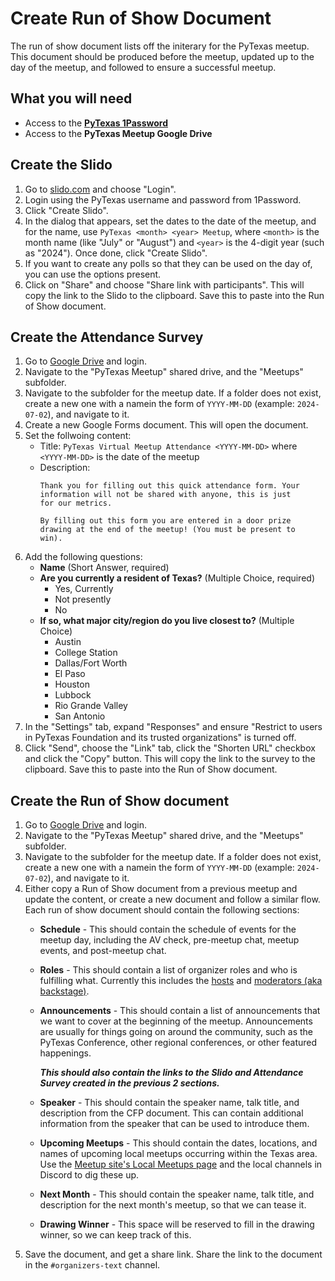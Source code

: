 # Create Run of Show Document

The run of show document lists off the initerary for the PyTexas meetup. This document should be produced before the
meetup, updated up to the day of the meetup, and followed to ensure a successful meetup.

## What you will need
* Access to the [**PyTexas 1Password**](https://pytexas.1password.com/signin)
* Access to the **PyTexas Meetup Google Drive**

## Create the Slido

1. Go to [slido.com](https://www.slido.com) and choose "Login".
2. Login using the PyTexas username and password from 1Password.
3. Click "Create Slido".
4. In the dialog that appears, set the dates to the date of the meetup, and for the name, use 
   `PyTexas <month> <year> Meetup`, where `<month>` is the month name (like "July" or "August") and `<year>` is the
   4-digit year (such as "2024"). Once done, click "Create Slido".
5. If you want to create any polls so that they can be used on the day of, you can use the options present.
6. Click on "Share" and choose "Share link with participants". This will copy the link to the Slido to the clipboard.
   Save this to paste into the Run of Show document.

## Create the Attendance Survey

1. Go to [Google Drive](https://drive.google.com) and login.
2. Navigate to the "PyTexas Meetup" shared drive, and the "Meetups" subfolder.
3. Navigate to the subfolder for the meetup date. If a folder does not exist, create a new one with a namein the form of 
   `YYYY-MM-DD` (example: `2024-07-02`), and navigate to it.
4. Create a new Google Forms document. This will open the document.
5. Set the follwoing content:
   * Title: `PyTexas Virtual Meetup Attendance <YYYY-MM-DD>` where `<YYYY-MM-DD>` is the date of the meetup
   * Description:
     ```
     Thank you for filling out this quick attendance form. Your information will not be shared with anyone, this is just 
     for our metrics.

     By filling out this form you are entered in a door prize drawing at the end of the meetup! (You must be present to 
     win).
     ``` 
6. Add the following questions:
   * **Name** (Short Answer, required)
   * **Are you currently a resident of Texas?** (Multiple Choice, required)
     * Yes, Currently
     * Not presently
     * No
   * **If so, what major city/region do you live closest to?** (Multiple Choice)
     * Austin
     * College Station
     * Dallas/Fort Worth
     * El Paso
     * Houston
     * Lubbock
     * Rio Grande Valley
     * San Antonio
7. In the "Settings" tab, expand "Responses" and ensure "Restrict to users in PyTexas Foundation and its trusted 
   organizations" is turned off.
8. Click "Send", choose the "Link" tab, click the "Shorten URL" checkbox and click the "Copy" button. This will copy the 
   link to the survey to the clipboard. Save this to paste into the Run of Show document.

## Create the Run of Show document

1. Go to [Google Drive](https://drive.google.com) and login.
2. Navigate to the "PyTexas Meetup" shared drive, and the "Meetups" subfolder.
3. Navigate to the subfolder for the meetup date. If a folder does not exist, create a new one with a namein the form of 
   `YYYY-MM-DD` (example: `2024-07-02`), and navigate to it.
4. Either copy a Run of Show document from a previous meetup and update the content, or create a new document and follow
   a similar flow. Each run of show document should contain the following sections:
   * **Schedule** - This should contain the schedule of events for the meetup day, including the AV check, pre-meetup
     chat, meetup events, and post-meetup chat.
   * **Roles** - This should contain a list of organizer roles and who is fulfilling what. Currently this includes the
     [hosts](../roles/host.md) and [moderators (aka backstage)](../roles/backstage.md).
   * **Announcements** - This should contain a list of announcements that we want to cover at the beginning of the 
     meetup. Announcements are usually for things going on around the community, such as the PyTexas Conference, other
     regional conferences, or other featured happenings. 
     
     ***This should also contain the links to the Slido and Attendance Survey created in the previous 2 sections.***
   * **Speaker** - This should contain the speaker name, talk title, and description from the CFP document. This can
     contain additional information from the speaker that can be used to introduce them.
   * **Upcoming Meetups** - This should contain the dates, locations, and names of upcoming local meetups occurring 
     within the Texas area. Use the [Meetup site's Local Meetups page](https://www.pytexas.org/meetup/local-meetups/) 
     and the local channels in Discord to dig these up.
   * **Next Month** - This should contain the speaker name, talk title, and description for the next month's meetup, so
     that we can tease it.
   * **Drawing Winner** - This space will be reserved to fill in the drawing winner, so we can keep track of this.
5. Save the document, and get a share link. Share the link to the document in the `#organizers-text` channel.